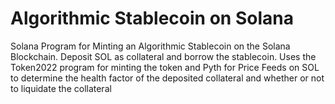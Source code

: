 # Algorithmic Stablecoin on Solana

Solana Program for Minting an Algorithmic Stablecoin on the Solana Blockchain. Deposit SOL as collateral and borrow the stablecoin. Uses the Token2022 program for minting the token and Pyth for Price Feeds on SOL to determine the health factor of the deposited collateral and whether or not to liquidate the collateral
